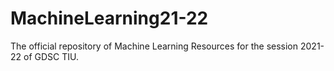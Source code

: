# MachineLearning21-22
The official repository of Machine Learning Resources for the session 2021-22 of GDSC TIU.

